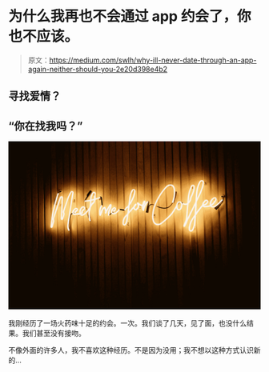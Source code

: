 # 为什么我再也不会通过 app 约会了，你也不应该。

> 原文：<https://medium.com/swlh/why-ill-never-date-through-an-app-again-neither-should-you-2e20d398e4b2>

## 寻找爱情？

## “你在找我吗？”

![](img/77833d11935056b5e2b562d495507e7f.png)

我刚经历了一场火药味十足的约会。一次。我们谈了几天，见了面，也没什么结果。我们甚至没有接吻。

不像外面的许多人，我不喜欢这种经历。不是因为没用；我不想以这种方式认识新的…